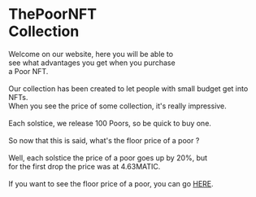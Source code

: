 <h1>
      ThePoorNFT <br>Collection
    </h1>
    <p>
      Welcome on our website, here you will be able to <br>
      see what advantages you get when you purchase <br>a Poor NFT.
      <br>
      <br>
      Our collection has been created to let people with
      small budget get into NFTs. <br>When you see the price of
      some collection, it's really impressive.
      <br>
      <br>
      Each solstice, we release 100 Poors, so be quick to buy one.<br>
      <br>
      So now that this is said, what's the floor price of a poor ?<br>
      <br>
      Well, each solstice the price of a poor goes up by 20%, but<br>
      for the first drop the price was at 4.63MATIC. <br>
      <br>
      If you want to see the floor price of a poor, you can go <a href="/prices/">HERE</a>.
    </p>
